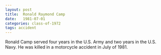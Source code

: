 ```yaml
---
layout: post
title:  Ronald Raymond Camp
date:   1981-07-01
categories: class-of-1972
tags: accident
---
```

Ronald Camp served four years in the U.S. Army and two years in the U.S. Navy. He was killed in a motorcycle accident in July of 1981.
